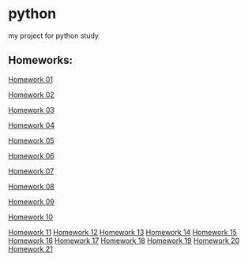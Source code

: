 # python
 my project for python study

## Homeworks:

[Homework 01](https://github.com/fcss88/python/HW01)

[Homework 02](https://github.com/fcss88/python/HW02)

[Homework 03](https://github.com/fcss88/python/HW03)

[Homework 04](https://github.com/fcss88/python/HW04)

[Homework 05](https://github.com/fcss88/python/HW05)

[Homework 06](https://github.com/fcss88/python/HW06)

[Homework 07](https://github.com/fcss88/python/HW07)

[Homework 08](https://github.com/fcss88/python/HW08)

[Homework 09](https://github.com/fcss88/python/HW09)

[Homework 10](https://github.com/fcss88/python/HW10)

[Homework 11]()
[Homework 12]()
[Homework 13]()
[Homework 14]()
[Homework 15]()
[Homework 16]()
[Homework 17]()
[Homework 18]()
[Homework 19]()
[Homework 20]()
[Homework 21]()
